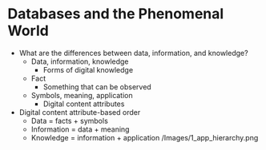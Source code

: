 # Databases and the Phenomenal World
- What are the differences between data, information, and knowledge? 
	- Data, information, knowledge
		- Forms of digital knowledge
	- Fact
		- Something that can be observed
	- Symbols, meaning, application
		- Digital content attributes
- Digital content attribute-based order
	- Data = facts + symbols
	- Information = data + meaning
	- Knowledge = information + application
/Images/1_app_hierarchy.png